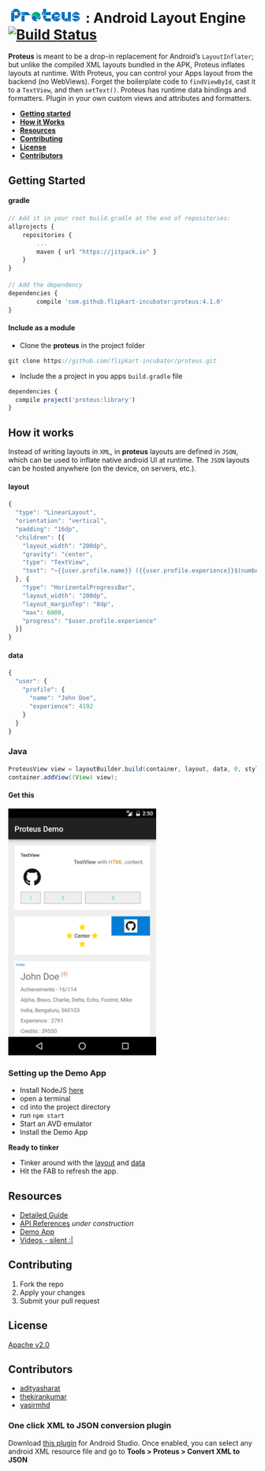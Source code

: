 <h1>
  <img src="/assets/proteus-logo.png" width="150px"/>
  : Android Layout Engine
  <a href="https://travis-ci.org/flipkart-incubator/proteus">
    <img src="https://travis-ci.org/flipkart-incubator/proteus.svg?branch=master" alt="Build Status">
  </a>
</h1>

**Proteus** is meant to be a drop-in replacement for Android’s `LayoutInflater`; but unlike the compiled XML layouts bundled in the APK, Proteus inflates layouts at runtime.
With Proteus, you can control your Apps layout from the backend (no WebViews). Forget the boilerplate code to `findViewById`, cast it to a `TextView`, and then `setText()`. Proteus has runtime data bindings and formatters. Plugin in your own custom views and attributes and formatters.

* **[Getting started](#getting-started)**
* **[How it Works](#how-it-works)**
* **[Resources](#resources)**
* **[Contributing](#contributing)**
* **[License](#license)**
* **[Contributors](#contributors)**

## Getting Started

#### gradle

```javascript
// Add it in your root build.gradle at the end of repositories:
allprojects {
	repositories {
		...
		maven { url "https://jitpack.io" }
	}
}

// Add the dependency
dependencies {
        compile 'com.github.flipkart-incubator:proteus:4.1.0'
}
```

#### Include as a module

* Clone the **proteus** in the project folder

```javascript
git clone https://github.com/flipkart-incubator/proteus.git
```

* Include the a project in you apps `build.gradle` file

```javascript
dependencies {
  compile project('proteus:library')
}
```

## How it works

Instead of writing layouts in `XML`, in **proteus** layouts are defined in `JSON`, which can be used to inflate native android UI at runtime. The `JSON` layouts can be hosted anywhere (on the device, on servers, etc.).

#### layout

```javascript
{
  "type": "LinearLayout",
  "orientation": "vertical",
  "padding": "16dp",
  "children": [{
    "layout_width": "200dp",
    "gravity": "center",
    "type": "TextView",
    "text": "~{{user.profile.name}} ({{user.profile.experience}}$(number))"
  }, {
    "type": "HorizontalProgressBar",
    "layout_width": "200dp",
    "layout_marginTop": "8dp",
    "max": 6000,
    "progress": "$user.profile.experience"
  }]
}
```

#### data

```javascript
{
  "user": {
    "profile": {
      "name": "John Doe",
      "experience": 4192
    }
  }
}
```

### Java

```java
ProteusView view = layoutBuilder.build(container, layout, data, 0, styles);
container.addView((View) view);
```

#### Get this

<img src="/assets/example-full.png" width="300px"/>

### Setting up the Demo App

* Install NodeJS [here](https://nodejs.org/en/download/)
* open a terminal
* cd into the project directory
* run `npm start`
* Start an AVD emulator
* Install the Demo App

**Ready to tinker**

* Tinker around with the [layout](https://github.com/adityasharat/proteus-demo/blob/master/data/layout.json) and [data](https://github.com/adityasharat/proteus-demo/blob/master/data/user.json)
* Hit the FAB to refresh the app.

## Resources

* [Detailed Guide](https://github.com/flipkart-incubator/proteus/wiki)
* [API References]() *under construction*
* [Demo App](https://github.com/adityasharat/proteus-demo)
* [Videos - silent :|](https://www.youtube.com/playlist?list=PLIQ3ghGBPsqu0F-OHhKRq2s76vSkdUlJp)

## Contributing

1. Fork the repo
2. Apply your changes
3. Submit your pull request

## License

[Apache v2.0](LICENSE)

## Contributors

* [adityasharat](mailto:adityasharat@gmail.com)
* [thekirankumar](mailto:kiran.kumar@flipkart.com)
* [yasirmhd](mailto:mohammad.yasir@flipkart.com)

### One click XML to JSON conversion plugin

Download [this plugin](https://github.com/flipkart-incubator/android-studio-proteus-plugin) for Android Studio. Once enabled, you can select any android XML resource file and go to **Tools > Proteus > Convert XML to JSON**
